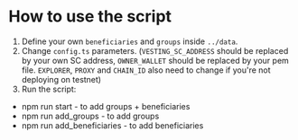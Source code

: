 # How to use the script

1. Define your own `beneficiaries` and `groups` inside `../data`.
2. Change `config.ts` parameters. (`VESTING_SC_ADDRESS` should be replaced by your own SC address, `OWNER_WALLET` should be replaced by your pem file. `EXPLORER`, `PROXY` and `CHAIN_ID` also need to change if you're not deploying on testnet)
3. Run the script:
- npm run start - to add groups + beneficiaries
- npm run add_groups - to add groups
- npm run add_beneficiaries - to add beneficiaries
